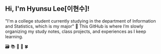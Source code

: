 ## Hi, I'm Hyunsu Lee[이현수]! 

"I'm a college student currently studying in the department of Information and Statistics, which is my major"
🌱 This GitHub is where I’m slowly organizing my study notes, class projects, and experiences as I keep learning.  


🗃️
📚
📖
💼
🍀


<!--
**lhs544/lhs544** is a ✨ _special_ ✨ repository because its `README.md` (this file) appears on your GitHub profile.

Here are some ideas to get you started:

- 🔭 I’m currently working on ...
- 🌱 I’m currently learning ...
- 👯 I’m looking to collaborate on ...
- 🤔 I’m looking for help with ...
- 💬 Ask me about ...
- 📫 How to reach me: ...
- 😄 Pronouns: ...
- ⚡ Fun fact: ...
-->

